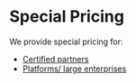 # Special Pricing

We provide special pricing for:

* [Certified partners](partner/requirements.md)
* [Platforms/ large enterprises](mailto:sales@archilogic.com)
